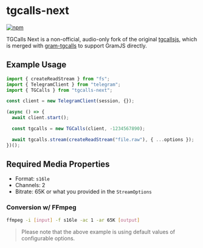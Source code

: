 # tgcalls-next

[![npm](https://img.shields.io/npm/v/tgcalls-next)](https://npm.im/tgcalls-next)

TGCalls Next is a non-official, audio-only fork of the original
[tgcallsjs](https://github.com/tgcallsjs/tgcalls), which is merged with
[gram-tgcalls](https://github.com/tgcallsjs/gram-tgcalls) to support GramJS
directly.

## Example Usage

```ts
import { createReadStream } from "fs";
import { TelegramClient } from "telegram";
import { TGCalls } from "tgcalls-next";

const client = new TelegramClient(session, {});

(async () => {
  await client.start();

  const tgcalls = new TGCalls(client, -1234567890);

  await tgcalls.stream(createReadStream("file.raw"), { ...options });
})();
```

## Required Media Properties

- Format: `s16le`
- Channels: 2
- Bitrate: 65K or what you provided in the `StreamOptions`

### Conversion w/ FFmpeg

```bash
ffmpeg -i [input] -f s16le -ac 1 -ar 65K [output]
```

> Please note that the above example is using default values of configurable
> options.
